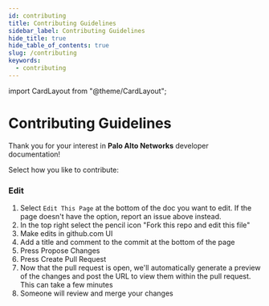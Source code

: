 ```yaml
---
id: contributing
title: Contributing Guidelines
sidebar_label: Contributing Guidelines
hide_title: true
hide_table_of_contents: true
slug: /contributing
keywords:
  - contributing
---
```

import CardLayout from "@theme/CardLayout";

# Contributing Guidelines

Thank you for your interest in **Palo Alto Networks** developer documentation!

Select how you like to contribute:
<div className="row">
<article className="col col--6 padding--sm">
<CardLayout
      href={'/docs/contributing/create-doc-reqs'}
      title="Create"
      description="Create a new doc and add it to the site"
/>
</article>
<article className="col col--6 padding--sm">
<CardLayout
      href={'/docs/contributing/create-doc-tldr'}
      title="Create Doc (Commands only)"
      description="Create a new doc, commands only (assuming you know git, yarn, bash)"
/>
</article>
<article className="col col--6 padding--sm">
<CardLayout
      href={'#edit'}
      title="Edit"
      description="Edit an existing doc"
/>
</article>
<article className="col col--6 padding--sm">
<CardLayout
      href={'https://github.com/PaloAltoNetworks/prisma.pan.dev/issues/new?labels=documentation&amp;template=developer-documentation-issue.md&amp;title=Issue with Docs'}
      target="_blank"
      title="Report"
      description="Report an issue with the docs"
/>
</article>
<article className="col col--6 padding--sm">
<CardLayout
      href={'https://github.com/PaloAltoNetworks/prisma.pan.dev/issues/new?labels=documentation&amp;template=feature_request.md&amp;title=Request'}
      title="Request"
      target="_blank"
      description="Request a new feature or docs"
/>
</article>
</div>

### Edit
1. Select `Edit This Page` at the bottom of the doc you want to edit. If the page doesn't have the option, report an issue above instead.
2. In the top right select the pencil icon "Fork this repo and edit this file"
3. Make edits in github.com UI
4. Add a title and comment to the commit at the bottom of the page
5. Press Propose Changes
6. Press Create Pull Request
7. Now that the pull request is open, we'll automatically generate a preview of the changes and post the URL to view them within the pull request. This can take a few minutes
8. Someone will review and merge your changes 
